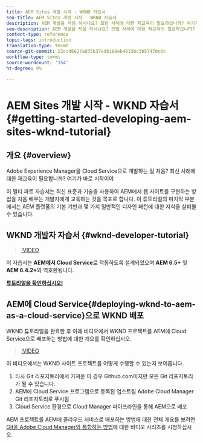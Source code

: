 ```yaml
---
title: AEM Sites 개발 시작 - WKND 자습서
seo-title: AEM Sites 개발 시작 - WKND 자습서
description: AEM 개발을 처음 하시나요? 모범 사례에 대한 재교육이 필요하십니까? 여기가 바로 시작이야 이 멀티 파트 자습서는 최신 표준과 기술을 사용하여 AEM에서 웹 사이트를 구현하는 방법을 처음 배우는 개발자에게 교육하는 것을 목표로 합니다.
seo-description: AEM 개발을 처음 하시나요? 모범 사례에 대한 재교육이 필요하십니까? 여기가 바로 시작이야 이 멀티 파트 자습서는 최신 표준과 기술을 사용하여 AEM에서 웹 사이트를 구현하는 방법을 처음 배우는 개발자에게 교육하는 것을 목표로 합니다.
content-type: reference
topic-tags: introduction
translation-type: tm+mt
source-git-commit: 22ccd6627a035b37edb180eb4633bc3b57470c0c
workflow-type: tm+mt
source-wordcount: '354'
ht-degree: 9%

---
```



# AEM Sites 개발 시작 - WKND 자습서{#getting-started-developing-aem-sites-wknd-tutorial}

## 개요 {#overview}

Adobe Experience Manager을 Cloud Service으로 개발하는 일 처음? 최신 사례에 대한 재교육이 필요합니까? 여기가 바로 시작이야

이 멀티 파트 자습서는 최신 표준과 기술을 사용하여 AEM에서 웹 사이트를 구현하는 방법을 처음 배우는 개발자에게 교육하는 것을 목표로 합니다. 이 튜토리얼의 마지막 부분에서는 AEM 플랫폼의 기본 기반과 몇 가지 일반적인 디자인 패턴에 대한 지식을 살펴볼 수 있습니다.

## WKND 개발자 자습서 {#wknd-developer-tutorial}

>[!VIDEO](https://video.tv.adobe.com/v/30476?quality=12&learn=on)

이 자습서는 **AEM에서 Cloud Service**&#x200B;로 작동하도록 설계되었으며 **AEM 6.5+** 및 **AEM 6.4.2+**&#x200B;와 역호환됩니다.

**[튜토리얼을 확인하십시오!](https://docs.adobe.com/content/help/en/experience-manager-learn/getting-started-wknd-tutorial-develop/overview.html)**

## AEM에 Cloud Service{#deploying-wknd-to-aem-as-a-cloud-service}으로 WKND 배포

WKND 튜토리얼을 완료한 후 아래 비디오에서 WKND 프로젝트를 AEM에 Cloud Service으로 배포하는 방법에 대한 개요를 확인하십시오.

>[!VIDEO](https://video.tv.adobe.com/v/30191?quality=12&learn=on)

이 비디오에서는 WKND 사이트 프로젝트를 어떻게 수행할 수 있는지 보여줍니다.

1. 타사 Git 리포지토리에서 가져온 이 경우 Github.com이지만 모든 Git 리포지토리가 될 수 있습니다.
2. AEM에 Cloud Service 프로그램으로 등록된 업스트림 Adobe Cloud Manager Git 리포지토리로 푸시됨
3. Cloud Service 환경으로 Cloud Manager 파이프라인을 통해 AEM으로 배포

AEM 프로젝트를 AEM에 클라우드 서비스로 배포하는 방법에 대한 전체 개요를 보려면 [Git을 Adobe Cloud Manager와 통합하는 방법](https://docs.adobe.com/content/help/en/experience-manager-cloud-manager/using/managing-code/setup-cloud-manager-git-integration.html)에 대한 비디오 시리즈를 시청하십시오.

